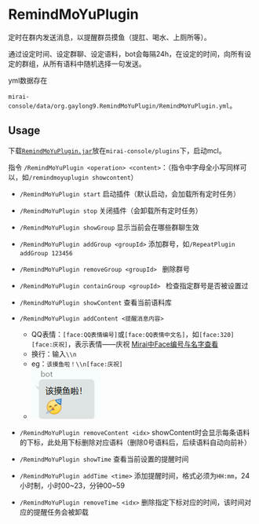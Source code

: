 # RemindMoYuPlugin

定时在群内发送消息，以提醒群员摸鱼（提肛、喝水、上厕所等）。

通过设定时间、设定群聊、设定语料，bot会每隔24h，在设定的时间，向所有设定的群组，从所有语料中随机选择一句发送。

yml数据存在

`mirai-console/data/org.gaylong9.RemindMoYuPlugin/RemindMoYuPlugin.yml`。



## Usage

下载[`RemindMoYuPlugin.jar`](https://github.com/gaylong9/SimpleMiraiPlugins/releases/tag/jar)放在`mirai-console/plugins`下，启动mcl。

指令 `/RemindMoYuPlugin <operation> <content>`：（指令中字母全小写同样可以，如`/remindmoyuplugin showcontent`）

* `/RemindMoYuPlugin start` 启动插件（默认启动，会加载所有定时任务）
* `/RemindMoYuPlugin stop` 关闭插件（会卸载所有定时任务）
* `/RemindMoYuPlugin showGroup` 显示当前会在哪些群聊生效
* `/RemindMoYuPlugin addGroup <groupId>` 添加群号，如`/RepeatPlugin addGroup 123456` 
* `/RemindMoYuPlugin removeGroup <groupId> ` 删除群号
* `/RemindMoYuPlugin containGroup <groupId> ` 检查指定群号是否被设置过
* `/RemindMoYuPlugin showContent` 查看当前语料库
* `/RemindMoYuPlugin addContent <提醒消息内容>` 
	* QQ表情：`[face:QQ表情编号]`或`[face:QQ表情中文名]`，如`[face:320]` `[face:庆祝]`，表示表情——庆祝 [Mirai中Face编号与名字查看](https://github.com/mamoe/mirai/blob/dev/mirai-core-api/src/commonMain/kotlin/message/data/Face.kt)
	* 换行：输入`\\n`
	* eg：`该摸鱼啦！\\n[face:庆祝]` 
	* ![example](README/example.png)

* `/RemindMoYuPlugin removeContent <idx>`  showContent时会显示每条语料的下标，此处用下标删除对应语料（删除0号语料后，后续语料自动向前补）
* `/RemindMoYuPlugin showTime` 查看当前设置的提醒时间
* `/RemindMoYuPlugin addTime <time>` 添加提醒时间，格式必须为`HH:mm`，24小时制，小时00\~23，分钟00\~59
* `/RemindMoYuPlugin removeTime <idx>` 删除指定下标对应的时间，该时间对应的提醒任务会被卸载



